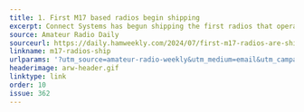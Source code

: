 ```yaml
---
title: 1. First M17 based radios begin shipping
excerpt: Connect Systems has begun shipping the first radios that operate M17 "out of the box."
source: Amateur Radio Daily
sourceurl: https://daily.hamweekly.com/2024/07/first-m17-radios-are-shipping/
linkname: m17-radios-ship
urlparams: '?utm_source=amateur-radio-weekly&utm_medium=email&utm_campaign=newsletter'
headerimage: arw-header.gif
linktype: link
order: 10
issue: 362
---
```

